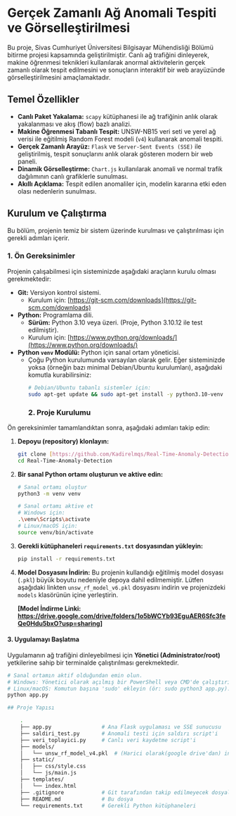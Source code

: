# Gerçek Zamanlı Ağ Anomali Tespiti ve Görselleştirilmesi

Bu proje, Sivas Cumhuriyet Üniversitesi Bilgisayar Mühendisliği Bölümü bitirme projesi kapsamında geliştirilmiştir. Canlı ağ trafiğini dinleyerek, makine öğrenmesi teknikleri kullanılarak anormal aktivitelerin gerçek zamanlı olarak tespit edilmesini ve sonuçların interaktif bir web arayüzünde görselleştirilmesini amaçlamaktadır.

## Temel Özellikler

- **Canlı Paket Yakalama:** `scapy` kütüphanesi ile ağ trafiğinin anlık olarak yakalanması ve akış (flow) bazlı analizi.
- **Makine Öğrenmesi Tabanlı Tespit:** UNSW-NB15 veri seti ve yerel ağ verisi ile eğitilmiş Random Forest modeli (`v4`) kullanarak anomali tespiti.
- **Gerçek Zamanlı Arayüz:** `Flask` ve `Server-Sent Events (SSE)` ile geliştirilmiş, tespit sonuçlarını anlık olarak gösteren modern bir web paneli.
- **Dinamik Görselleştirme:** `Chart.js` kullanılarak anomali ve normal trafik dağılımının canlı grafiklerle sunulması.
- **Akıllı Açıklama:** Tespit edilen anomaliler için, modelin kararına etki eden olası nedenlerin sunulması.

## Kurulum ve Çalıştırma

Bu bölüm, projenin temiz bir sistem üzerinde kurulması ve çalıştırılması için gerekli adımları içerir.

### 1. Ön Gereksinimler

Projenin çalışabilmesi için sisteminizde aşağıdaki araçların kurulu olması gerekmektedir:

- **Git:** Versiyon kontrol sistemi.
  - Kurulum için: [https://git-scm.com/downloads](https://git-scm.com/downloads)
- **Python:** Programlama dili.
  - **Sürüm:** Python 3.10 veya üzeri. (Proje, Python 3.10.12 ile test edilmiştir).
  - Kurulum için: [https://www.python.org/downloads/](https://www.python.org/downloads/)
- **Python `venv` Modülü:** Python için sanal ortam yöneticisi.
  - Çoğu Python kurulumunda varsayılan olarak gelir. Eğer sisteminizde yoksa (örneğin bazı minimal Debian/Ubuntu kurulumları), aşağıdaki komutla kurabilirsiniz:
    ```bash
    # Debian/Ubuntu tabanlı sistemler için:
    sudo apt-get update && sudo apt-get install -y python3.10-venv
    ```
    ### 2. Proje Kurulumu

Ön gereksinimler tamamlandıktan sonra, aşağıdaki adımları takip edin:

1.  **Depoyu (repository) klonlayın:**
    ```bash
    git clone [https://github.com/Kadirelmqs/Real-Time-Anomaly-Detection.git](https://github.com/Kadirelmqs/Real-Time-Anomaly-Detection.git)
    cd Real-Time-Anomaly-Detection
    ```
2.  **Bir sanal Python ortamı oluşturun ve aktive edin:**
    ```bash
    # Sanal ortamı oluştur
    python3 -m venv venv
    
    # Sanal ortamı aktive et
    # Windows için:
    .\venv\Scripts\activate
    # Linux/macOS için:
    source venv/bin/activate
    ```
3.  **Gerekli kütüphaneleri `requirements.txt` dosyasından yükleyin:**
    ```bash
    pip install -r requirements.txt
    ```
4.  **Model Dosyasını İndirin:** Bu projenin kullandığı eğitilmiş model dosyası (`.pkl`) büyük boyutu nedeniyle depoya dahil edilmemiştir. Lütfen aşağıdaki linkten `unsw_rf_model_v6.pkl` dosyasını indirin ve projenizdeki `models` klasörünün içine yerleştirin.
    
    **[Model İndirme Linki: https://drive.google.com/drive/folders/1o5bWCYb93EguAER6Sfc3feQe0Hdu5bxO?usp=sharing]**

#### 3. Uygulamayı Başlatma

Uygulamanın ağ trafiğini dinleyebilmesi için **Yönetici (Administrator/root)** yetkilerine sahip bir terminalde çalıştırılması gerekmektedir.

```bash
# Sanal ortamın aktif olduğundan emin olun.
# Windows: Yönetici olarak açılmış bir PowerShell veya CMD'de çalıştırın.
# Linux/macOS: Komutun başına 'sudo' ekleyin (ör: sudo python3 app.py).
python app.py

## Proje Yapısı

    .
    ├── app.py                # Ana Flask uygulaması ve SSE sunucusu
    ├── saldiri_test.py       # Anomali testi için saldırı script'i
    ├── veri_toplayici.py     # Canlı veri kaydetme script'i
    ├── models/
    │   └── unsw_rf_model_v4.pkl  # (Harici olarak(google drive'dan) indirilip bu klasöre konulacak)
    ├── static/
    │   ├── css/style.css
    │   └── js/main.js
    ├── templates/
    │   └── index.html
    ├── .gitignore            # Git tarafından takip edilmeyecek dosyalar
    ├── README.md             # Bu dosya
    └── requirements.txt      # Gerekli Python kütüphaneleri